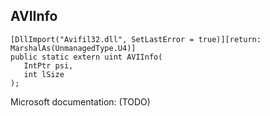 ## AVIInfo

```
[DllImport("Avifil32.dll", SetLastError = true)][return: MarshalAs(UnmanagedType.U4)]
public static extern uint AVIInfo(
   IntPtr psi,
   int lSize
);
```

Microsoft documentation: (TODO)
